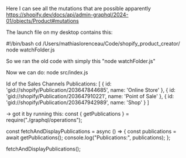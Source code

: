 Here I can see all the mutations that are possible apparently
https://shopify.dev/docs/api/admin-graphql/2024-01/objects/Product#mutations

The launch file on my desktop contains this:

#!/bin/bash
cd /Users/mathiaslorenceau/Code/shopify_product_creator/
node watchFolder.js

So we ran the old code with simply this "node watchFolder.js"

Now we can do: node src/index.js

Id of the Sales Channels
Publications: [
{
id: 'gid://shopify/Publication/203647844685',
name: 'Online Store'
},
{
id: 'gid://shopify/Publication/203647910221',
name: 'Point of Sale'
},
{ id: 'gid://shopify/Publication/203647942989', name: 'Shop' }
]

-> got it by running this:
const { getPublications } = require("./graphql/operations");

const fetchAndDisplayPublications = async () => {
const publications = await getPublications();
console.log("Publications:", publications);
};

fetchAndDisplayPublications();
